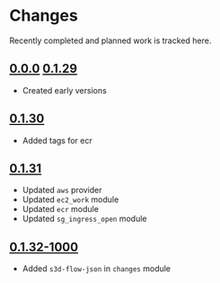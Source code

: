 # Changes
Recently completed and planned work is tracked here.

## [0.0.0](.) [0.1.29](.)
- Created early versions

## [0.1.30](.)
- Added tags for ecr

## [0.1.31](.)
- Updated `aws` provider
- Updated `ec2_work` module
- Updated `ecr` module
- Updated `sg_ingress_open` module

## [0.1.32-1000](.)
- Added `s3d-flow-json` in `changes` module
